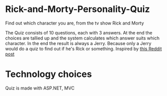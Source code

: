 # Rick-and-Morty-Personality-Quiz
Find out which character you are, from the tv show Rick and Morty

The Quiz consists of 10 questions, each with 3 answers. 
At the end the choices are tallied up and the system calculates which answer suits which character. 
In the end the result is always a Jerry. Because only a Jerry would do a quiz to find out if he's Rick or something. 
Inspired by [this Reddit post](https://www.reddit.com/r/rickandmorty/comments/759h3t/the_most_accurate_rick_and_morty_quiz/?utm_content=comments&utm_medium=browse&utm_source=reddit&utm_name=rickandmorty)

# Technology choices
Quiz is made with ASP.NET, MVC